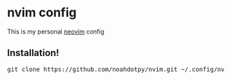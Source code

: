 <h1>nvim config</h1>
<p>
 This is my personal <a href="https://neovim.io">neovim</a> config
</p>

<h2>Installation!</h2>
<pre>git clone https://github.com/noahdotpy/nvim.git ~/.config/nvim</pre>
